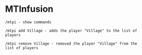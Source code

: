 # MTInfusion
 <code>/mtpi - show commands</code>
 
 <code>/mtpi add Village - adds the player "Village" to the list of players </code>


 <code>/mtpi remove Village - removed the player "Village" from the list of players</code>
